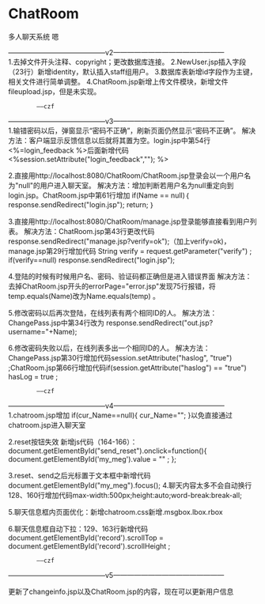 # ChatRoom
多人聊天系统
嗯

——————————————v2————————————————  
1.去掉文件开头注释、copyright；更改数据库连接。
2.NewUser.jsp插入字段（23行）新增identity，默认插入staff组用户。
3.数据库表新增id字段作为主键，相关文件进行简单调整。
4.ChatRoom.jsp新增上传文件模块，新增文件fileupload.jsp，但是未实现。

			——czf

——————————————v3————————————————  
1.输错密码以后，弹窗显示“密码不正确”，刷新页面仍然显示“密码不正确”。
解决方法：客户端显示反馈信息以后就将其置为空。login.jsp中第54行<%=login_feedback %>后面新增代码
<%session.setAttribute("login_feedback",""); %>

2.直接用http://localhost:8080/ChatRoom/ChatRoom.jsp登录会以一个用户名为"null"的用户进入聊天室。
解决方法：增加判断若用户名为null重定向到login.jsp。ChatRoom.jsp中第61行增加
                if(Name == null)｛
                    response.sendRedirect("login.jsp");
	    return;
	｝

3.直接用http://localhost:8080/ChatRoom/manage.jsp登录能够直接看到用户列表。
解决方法：ChatRoom.jsp第43行更改代码response.sendRedirect("manage.jsp?verify=ok");（加上verify=ok)，manage.jsp第29行增加代码
String verify = request.getParameter("verify") ;    
            	if(verify==null)
                    response.sendRedirect("login.jsp");

4.登陆的时候有时候用户名、密码、验证码都正确但是进入错误界面
解决方法：去掉ChatRoom.jsp开头的errorPage="error.jsp"发现75行报错，将temp.equals(Name)改为Name.equals(temp) 。

5.修改密码以后再次登陆，在线列表有两个相同ID的人。
解决方法：ChangePass.jsp中第34行改为 response.sendRedirect("out.jsp?username="+Name);

6.修改密码失败以后，在线列表多出一个相同ID的人。
解决方法：ChangePass.jsp第30行增加代码session.setAttribute("haslog", "true") ;ChatRoom.jsp第66行增加代码if(session.getAttribute("haslog") == "true")
            	hasLog = true ;
				
			——czf
			
——————————————v4————————————————  
1.chatroom.jsp增加
	if(cur_Name==null){
                        cur_Name="";
                    }以免直接通过chatroom.jsp进入聊天室

2.reset按钮失效
新增js代码（164-166）：document.getElementById("send_reset").onclick=function(){
		    	document.getElementById('my_meg').value = "" ;
		    };

3.reset、send之后光标置于文本框中新增代码document.getElementById("my_meg").focus();
4.聊天内容太多不会自动换行
128、160行增加代码max-width:500px;height:auto;word-break:break-all;

5.聊天信息框内页面优化：新增chatroom.css新增.msgbox\.lbox\.rbox

6.聊天信息框自动下拉：129、163行新增代码document.getElementById('record').scrollTop = document.getElementById('record').scrollHeight ;

			——czf
——————————————v5———————————————— 

更新了changeinfo.jsp以及ChatRoom.jsp的内容，现在可以更新用户信息

